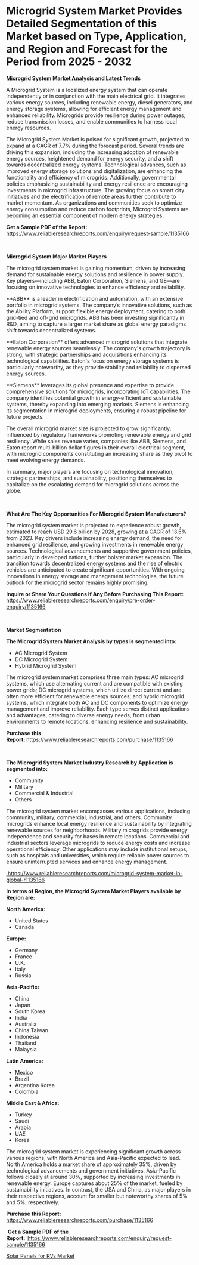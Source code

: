 <p><h1>Microgrid System Market Provides Detailed Segmentation of this Market based on Type, Application, and Region and Forecast for the Period from 2025 - 2032</h1></p><p><strong>Microgrid System Market Analysis and Latest Trends</strong></p>
<p><p>A Microgrid System is a localized energy system that can operate independently or in conjunction with the main electrical grid. It integrates various energy sources, including renewable energy, diesel generators, and energy storage systems, allowing for efficient energy management and enhanced reliability. Microgrids provide resilience during power outages, reduce transmission losses, and enable communities to harness local energy resources.</p><p>The Microgrid System Market is poised for significant growth, projected to expand at a CAGR of 7.7% during the forecast period. Several trends are driving this expansion, including the increasing adoption of renewable energy sources, heightened demand for energy security, and a shift towards decentralized energy systems. Technological advances, such as improved energy storage solutions and digitalization, are enhancing the functionality and efficiency of microgrids. Additionally, governmental policies emphasizing sustainability and energy resilience are encouraging investments in microgrid infrastructure. The growing focus on smart city initiatives and the electrification of remote areas further contribute to market momentum. As organizations and communities seek to optimize energy consumption and reduce carbon footprints, Microgrid Systems are becoming an essential component of modern energy strategies.</p></p>
<p><strong>Get a Sample PDF of the Report:&nbsp;</strong> <a href="https://www.reliableresearchreports.com/enquiry/request-sample/1135166?utm_campaign=2248&utm_medium=2&utm_source=Github&utm_content=ia&utm_term=13022025&utm_id=microgrid-system">https://www.reliableresearchreports.com/enquiry/request-sample/1135166</a></p>
<p>&nbsp;</p>
<p><strong>Microgrid System Major Market Players</strong></p>
<p><p>The microgrid system market is gaining momentum, driven by increasing demand for sustainable energy solutions and resilience in power supply. Key players—including ABB, Eaton Corporation, Siemens, and GE—are focusing on innovative technologies to enhance efficiency and reliability. </p><p>**ABB** is a leader in electrification and automation, with an extensive portfolio in microgrid systems. The company’s innovative solutions, such as the Ability Platform, support flexible energy deployment, catering to both grid-tied and off-grid microgrids. ABB has been investing significantly in R&D, aiming to capture a larger market share as global energy paradigms shift towards decentralized systems.</p><p>**Eaton Corporation** offers advanced microgrid solutions that integrate renewable energy sources seamlessly. The company's growth trajectory is strong, with strategic partnerships and acquisitions enhancing its technological capabilities. Eaton's focus on energy storage systems is particularly noteworthy, as they provide stability and reliability to dispersed energy sources.</p><p>**Siemens** leverages its global presence and expertise to provide comprehensive solutions for microgrids, incorporating IoT capabilities. The company identifies potential growth in energy-efficient and sustainable systems, thereby expanding into emerging markets. Siemens is enhancing its segmentation in microgrid deployments, ensuring a robust pipeline for future projects.</p><p>The overall microgrid market size is projected to grow significantly, influenced by regulatory frameworks promoting renewable energy and grid resiliency. While sales revenue varies, companies like ABB, Siemens, and Eaton report multi-billion dollar figures in their overall electrical segment, with microgrid components constituting an increasing share as they pivot to meet evolving energy demands. </p><p>In summary, major players are focusing on technological innovation, strategic partnerships, and sustainability, positioning themselves to capitalize on the escalating demand for microgrid solutions across the globe.</p></p>
<p>&nbsp;</p>
<p><strong>What Are The Key Opportunities For Microgrid System Manufacturers?</strong></p>
<p><p>The microgrid system market is projected to experience robust growth, estimated to reach USD 29.6 billion by 2028, growing at a CAGR of 13.5% from 2023. Key drivers include increasing energy demand, the need for enhanced grid resilience, and growing investments in renewable energy sources. Technological advancements and supportive government policies, particularly in developed nations, further bolster market expansion. The transition towards decentralized energy systems and the rise of electric vehicles are anticipated to create significant opportunities. With ongoing innovations in energy storage and management technologies, the future outlook for the microgrid sector remains highly promising.</p></p>
<p><strong>Inquire or Share Your Questions If Any Before Purchasing This Report:</strong> <a href="https://www.reliableresearchreports.com/enquiry/pre-order-enquiry/1135166?utm_campaign=2248&utm_medium=2&utm_source=Github&utm_content=ia&utm_term=13022025&utm_id=microgrid-system">https://www.reliableresearchreports.com/enquiry/pre-order-enquiry/1135166</a></p>
<p>&nbsp;</p>
<p><strong>Market Segmentation</strong></p>
<p><strong>The Microgrid System Market Analysis by types is segmented into:</strong></p>
<p><ul><li>AC Microgrid System</li><li>DC Microgrid System</li><li>Hybrid Microgrid System</li></ul></p>
<p><p>The microgrid system market comprises three main types: AC microgrid systems, which use alternating current and are compatible with existing power grids; DC microgrid systems, which utilize direct current and are often more efficient for renewable energy sources; and hybrid microgrid systems, which integrate both AC and DC components to optimize energy management and improve reliability. Each type serves distinct applications and advantages, catering to diverse energy needs, from urban environments to remote locations, enhancing resilience and sustainability.</p></p>
<p><strong>Purchase this Report:&nbsp;</strong><a href="https://www.reliableresearchreports.com/purchase/1135166?utm_campaign=2248&utm_medium=2&utm_source=Github&utm_content=ia&utm_term=13022025&utm_id=microgrid-system">https://www.reliableresearchreports.com/purchase/1135166</a></p>
<p>&nbsp;</p>
<p><strong>The Microgrid System Market Industry Research by Application is segmented into:</strong></p>
<p><ul><li>Community</li><li>Military</li><li>Commercial & Industrial</li><li>Others</li></ul></p>
<p><p>The microgrid system market encompasses various applications, including community, military, commercial, industrial, and others. Community microgrids enhance local energy resilience and sustainability by integrating renewable sources for neighborhoods. Military microgrids provide energy independence and security for bases in remote locations. Commercial and industrial sectors leverage microgrids to reduce energy costs and increase operational efficiency. Other applications may include institutional setups, such as hospitals and universities, which require reliable power sources to ensure uninterrupted services and enhance energy management.</p></p>
<p><a href="https://www.reliableresearchreports.com/microgrid-system-market-in-global-r1135166?utm_campaign=2248&utm_medium=2&utm_source=Github&utm_content=ia&utm_term=13022025&utm_id=microgrid-system">&nbsp;https://www.reliableresearchreports.com/microgrid-system-market-in-global-r1135166</a></p>
<p><strong>In terms of Region, the Microgrid System Market Players available by Region are:</strong></p>
<p>
    <p> <strong> North America: </strong>
        <ul>
            <li>United States</li>
            <li>Canada</li>
        </ul>
        </p> 
    <p> <strong> Europe: </strong>
        <ul>
            <li>Germany</li>
            <li>France</li>
            <li>U.K.</li>
            <li>Italy</li>
            <li>Russia</li>
        </ul>
        </p> 
    <p> <strong> Asia-Pacific: </strong>
        <ul>
            <li>China</li>
            <li>Japan</li>
            <li>South Korea</li>
            <li>India</li>
            <li>Australia</li>
            <li>China Taiwan</li>
            <li>Indonesia</li>
            <li>Thailand</li>
            <li>Malaysia</li>
        </ul>
        </p> 
    <p> <strong> Latin America: </strong>
        <ul>
            <li>Mexico</li>
            <li>Brazil</li>
            <li>Argentina Korea</li>
            <li>Colombia</li>
        </ul>
        </p> 
    <p> <strong> Middle East & Africa: </strong>
        <ul>
            <li>Turkey</li>
            <li>Saudi</li>
            <li>Arabia</li>
            <li>UAE</li>
            <li>Korea</li>
        </ul>
    </p>
    </p>
<p><p>The microgrid system market is experiencing significant growth across various regions, with North America and Asia-Pacific expected to lead. North America holds a market share of approximately 35%, driven by technological advancements and government initiatives. Asia-Pacific follows closely at around 30%, supported by increasing investments in renewable energy. Europe captures about 25% of the market, fueled by sustainability initiatives. In contrast, the USA and China, as major players in their respective regions, account for smaller but noteworthy shares of 5% and 5%, respectively.</p></p>
<p><strong>Purchase this Report: </strong><a href="https://www.reliableresearchreports.com/purchase/1135166?utm_campaign=2248&utm_medium=2&utm_source=Github&utm_content=ia&utm_term=13022025&utm_id=microgrid-system">https://www.reliableresearchreports.com/purchase/1135166</a></p>
<p>&nbsp;<strong>Get a Sample PDF of the Report:&nbsp;&nbsp;</strong><a href="https://www.reliableresearchreports.com/enquiry/request-sample/1135166?utm_campaign=2248&utm_medium=2&utm_source=Github&utm_content=ia&utm_term=13022025&utm_id=microgrid-system">https://www.reliableresearchreports.com/enquiry/request-sample/1135166</a></p>
<p><strong></strong></p>
<p><p><a href="https://github.com/rodinayygacklezi/Market-Research-Report-List-1/blob/main/solar-panels-for-rvs-market.md?utm_campaign=2248&utm_medium=2&utm_source=Github&utm_content=ia&utm_term=13022025&utm_id=microgrid-system">Solar Panels for RVs Market</a></p></p>